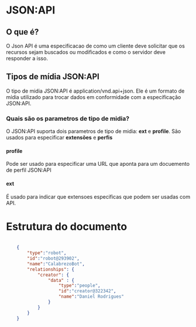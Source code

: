 # JSON:API

## O que é?

O Json API é uma especificacao de como um cliente deve solicitar que os recursos sejam buscados ou modificados e como o servidor deve responder a isso.

## Tipos de mídia JSON:API

O tipo de midia JSON:API é application/vnd.api+json.
Ele é um formato de mídia utilizado para trocar dados em conformidade com a especificação JSON:API.

### Quais são os parametros de tipo de midia?

O JSON:API suporta dois parametros de tipo de midia: **ext** e **profile**.
São usados para especificar **extensões** e **perfis**

#### profile
Pode ser usado para especificar uma URL que aponta para um docuemento de perfil JSON:API

#### ext
É usado para indicar que extensoes especificas que podem ser usadas com API.

# Estrutura do documento
```json
 
    {   
        "type":"robot",
        "id":"robot@293902",
        "name":"CalabrezoBot",
        "relationships": {
            "creator": { 
                "data" : {
                    "type":"people", 
                    "id":"creator@322342",
                    "name":"Daniel Rodrigues"
                }
            }
        }
    }

```

